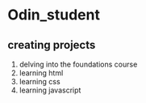 # Odin_student
## creating projects
1. delving into the foundations course
2. learning html
3. learning css
4. learning javascript